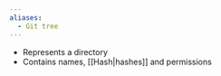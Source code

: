 ```yaml
---
aliases:
  - Git tree
---
```

- Represents a directory
- Contains names, [[Hash|hashes]] and permissions